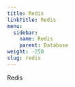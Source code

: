 ```yaml
---
title: Redis
linkTitle: Redis
menu:
  sidebar:
    name: Redis
    parent: Database
weight: -250
slug: redis
---
```

Redis